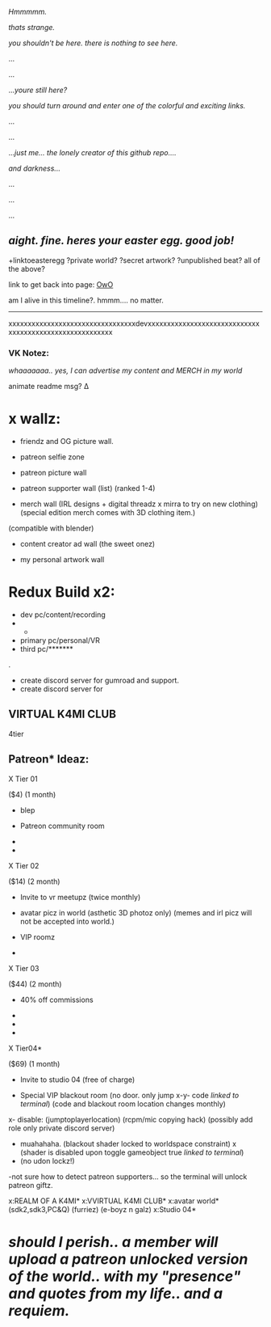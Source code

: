 
_Hmmmmm._ 

_thats strange._ 

_you shouldn't be here. there is nothing to see here._

...

...

..._youre still here?_


_you should turn around and enter one of the colorful and exciting links._




...




...





..._just me... 
the lonely creator of this github repo...._ 




_and darkness..._


...

...

...


## _aight. fine. heres your easter egg. good job!_  
+linktoeasteregg ?private world? ?secret artwork? ?unpublished beat? all of the above?

link to get back into page: [OwO](https://virtual-k4mi-club.github.io/Master/)

am I alive in this timeline?. hmmm....  no matter.

-----------------------------------------------------------------------------------------------------------------------------------------------------
xxxxxxxxxxxxxxxxxxxxxxxxxxxxxxxxxdevxxxxxxxxxxxxxxxxxxxxxxxxxxxxxxxxxxxxxxxxxxxxxxxxxxxxxxxx
### VK Notez:

*whaaaaaaa..  yes, I can advertise my content and MERCH in my world*

animate readme msg? ∆

# x wallz:

- friendz and OG picture wall. 

- patreon selfie zone

- patreon picture wall

- patreon supporter wall (list) (ranked 1-4)

- merch wall (IRL designs + digital threadz x mirra to try on new clothing) 
(special edition merch comes with 3D clothing item.) 

(compatible with blender)

- content creator ad wall (the sweet onez)

- my personal artwork wall

# Redux Build x2:
- dev pc/content/recording
- +
- primary pc/personal/VR
- third pc/*******

.

- create discord server for gumroad and support.
- create discord server for 
 ## VIRTUAL K4MI CLUB

4tier
## Patreon* Ideaz:

X Tier 01 

($4) (1 month)

- blep

- Patreon community room

-

-

X Tier 02

($14) (2 month)

- Invite to vr meetupz (twice monthly)

- avatar picz in world (asthetic 3D photoz only) (memes and irl picz will not be accepted into world.)

- VIP roomz

-

X Tier 03 

($44) (2 month)

- 40% off commissions

-

-

-


X Tier04* 

($69) (1 month)

- Invite to studio 04 (free of charge)

- Special VIP blackout room (no door. only jump x-y- code *linked to terminal*) (code and blackout room location changes monthly)

x- disable: (jumptoplayerlocation) (rcpm/mic copying hack) (possibly add role only private discord server)
- muahahaha. (blackout shader locked to worldspace constraint) x (shader is disabled upon toggle gameobject true *linked to terminal*)
- (no udon lockz!)
  
-not sure how to detect patreon supporters... so the terminal will unlock patreon giftz.


x:REALM OF A K4MI*
x:VVIRTUAL K4MI CLUB*
x:avatar world* (sdk2,sdk3,PC&Q) (furriez) (e-boyz n galz)
x:Studio 04*

# _should I perish.. a member will upload a patreon unlocked version of the world.. with my "presence" and quotes from my life.. and a requiem._


